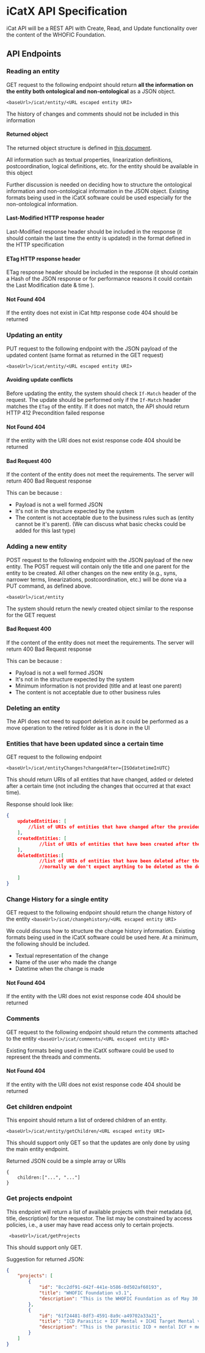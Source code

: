 # iCatX API Specification

iCat API will be a REST API with Create, Read, and Update functionality over the content of the WHOFIC Foundation.

## API Endpoints

### Reading an entity
GET request to the following endpoint should return **all the information on the entity both ontological and non-ontological** as a JSON object.

` <baseUrl>/icat/entity/<URL escaped entity URI> `

The history of changes and comments should not be included in this information

#### Returned object 
The returned object structure is defined in [this document](https://github.com/who-icatx/icatx-project/blob/main/docs/jsonForAPISpec.md).

All information such as textual properties, linearization definitions, postcoordination, logical definitions, etc. for the entity should be available in this object

Further discussion is needed on deciding how to structure the ontological information and non-ontological information in the JSON object. Existing formats being used in the iCatX software could be used especially for the non-ontological information. 

#### Last-Modified HTTP response header
Last-Modified response header should be included in the response (it should contain the last time the entity is updated) in the format defined in the HTTP specification


#### ETag HTTP response header
ETag response header should be included in the response (it should contain a Hash of the JSON response or for performance reasons it could contain the Last Modification date & time ).

#### Not Found 404
If the entity does not exist in iCat http response code 404 should be returned


### Updating an entity
PUT request to the following endpoint with the JSON payload of the updated content (same format as returned in the GET request)

`<baseUrl>/icat/entity/<URL escaped entity URI>`


#### Avoiding update conflicts
Before updating the entity, the system should check `If-Match` header of the request. The update should be performed only if the `If-Match` header matches the `ETag` of the entity. If it does not match, the API should return HTTP 412 Precondition failed response

#### Not Found 404
If the entity with the URI does not exist response code 404 should be returned

#### Bad Request 400
If the content of the entity does not meet the requirements. The server will return 400 Bad Request response

This can be because :
- Payload is not a well formed JSON
- It's not in the structure expected by the system
- The content is not acceptable due to the business rules such as (entity cannot be it's parent). (We can discuss what basic checks could be added for this last type)


### Adding a new entity
POST request to the following endpoint with the JSON payload of the new entity. The POST request will contain only the title and one parent for the entity to be created. All other changes on the new entity (e.g., syns, narrower terms, linearizations, postcoordination, etc.) will be done via a PUT command, as defined above.

`<baseUrl>/icat/entity`

The system should return the newly created object similar to the response for the GET request

#### Bad Request 400
If the content of the entity does not meet the requirements. The server will return 400 Bad Request response

This can be because :
- Payload is not a well formed JSON
- It's not in the structure expected by the system
- Minimum information is not provided (title and at least one parent)
- The content is not acceptable due to other business rules 

### Deleting an entity
The API does not need to support deletion as it could be performed as a move operation to the retired folder as it is done in the UI

### Entities that have been updated since a certain time
GET request to the following endpoint

` <baseUrl>/icat/entityChanges?changedAfter={ISOdatetimeInUTC} `

This should return URIs of all entities that have changed, added or deleted after a certain time (not including the changes that occurred at that exact time). 

Response should look like:

```json
{
    updatedEntities: [
        //list of URIs of entities that have changed after the provided time.
    ],
    createdEntities: [
            //list of URIs of entities that have been created after the provided time.
    ],
    deletedEntities:[
            //list of URIs of entities that have been deleted after the provided time.
            //normally we don't expect anything to be deleted as the deletions are performed by moves but still there may be cases when we delete entities

    ]
}
```

### Change History for a single entity
GET request to the following endpoint should  return the change history of the entity
` <baseUrl>/icat/changehistory/<URL escaped entity URI> `

We could discuss how to structure the change history information. Existing formats being used in the iCatX software could be used here. At a minimum, the following should be included.
- Textual representation of the change
- Name of the user who made the change
- Datetime when the change is made


#### Not Found 404
If the entity with the URI does not exist response code 404 should be returned

### Comments
GET request to the following endpoint should  return the comments attached to the  entity
` <baseUrl>/icat/comments/<URL escaped entity URI> `

Existing formats being used in the iCatX software could be used to represent the threads and comments.

#### Not Found 404
If the entity with the URI does not exist response code 404 should be returned

### Get children endpoint

This enpoint should return a list of ordered children of an entity.

` <baseUrl>/icat/entity/getChildren/<URL escaped entity URI> `

This should support only GET so that the updates are only done by using the main entity endpoint.

Returned JSON could be a simple array or URIs
```
{
    children:["...", "..."]
}
```

### Get projects endpoint

This endpoint will return a list of available projects with their metadata (id, title, description) for the requestor. The list may be constrained by access policies, i.e., a user may have read access only to certain projects.

` <baseUrl>/icat/getProjects`

This should support only GET.

Suggestion for returned JSON:

```json
{
    "projects": [
        {
            "id": "8cc2df91-d42f-441e-b586-0d502af60193",
            "title": "WHOFIC Foundation v3.1",
            "description": "This is the WHOFIC Foundation as of May 30, 2024 and it is used for testing."
        },
        {
            "id": "61f24481-8df3-4591-8a9c-a49702a33a21",
            "title": "ICD Parasitic + ICF Mental + ICHI Target Mental v3",
            "description": "This is the parasitic ICD + mental ICF + mental target ICHI + label = annotation property."
        }
    ]
}
```

